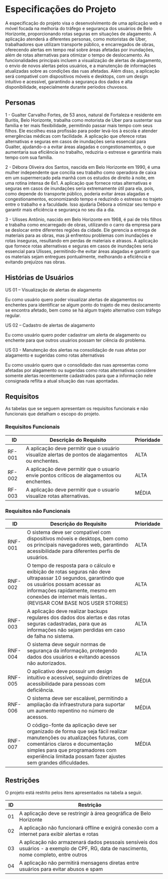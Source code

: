 # Especificações do Projeto

A especificação do projeto visa o desenvolvimento de uma aplicação web e móvel focada na melhoria do tráfego e segurança dos usuários de Belo Horizonte, proporcionando rotas seguras em situações de alagamento. A aplicação atenderá a diferentes personas, como motoristas de Uber, trabalhadores que utilizam transporte público, e encarregados de obras, oferecendo alertas em tempo real sobre áreas afetadas por inundações, além de rotas alternativas para otimizar o tempo de deslocamento. As funcionalidades principais incluem a visualização de alertas de alagamento, o envio de novos alertas pelos usuários, e a manutenção de informações atualizadas sobre as condições das ruas afetadas. Além disso, a aplicação será compatível com dispositivos móveis e desktops, com um design intuitivo e acessível, garantindo a segurança dos dados e alta disponibilidade, especialmente durante períodos chuvosos. 

## Personas

1 - Gualter Carvalho Fortes, de 53 anos, natural de Fortaleza e residente em Buritis, Belo Horizonte, trabalha como motorista de Uber para sustentar sua família e ter mais flexibilidade, permitindo passar mais tempo com seus filhos. Ele escolheu essa profissão para poder levá-los à escola e atender emergências médicas com facilidade. A aplicação que oferece rotas alternativas e seguras em casos de inundações seria essencial para Gualter, ajudando-o a evitar áreas alagadas e congestionamentos, o que aumentaria sua eficiência no trabalho, reduziria o estresse e garantiria mais tempo com sua família.

2 - Débora Oliveira dos Santos, nascida em Belo Horizonte em 1990, é uma mulher independente que concilia seu trabalho como operadora de caixa em um supermercado pela manhã com os estudos de direito à noite, em uma rotina intensa de 6x1. A aplicação que fornece rotas alternativas e seguras em casos de inundações seria extremamente útil para ela, pois, como depende do transporte público, poderia evitar áreas alagadas e congestionamentos, economizando tempo e reduzindo o estresse no trajeto entre o trabalho e a faculdade. Isso ajudaria Débora a otimizar seu tempo e garantir mais eficiência e segurança no seu dia a dia.

3 - Ulisses Antônio, nascido em Belo Horizonte em 1968, é pai de três filhos e trabalha como encarregado de obras, utilizando o carro da empresa para se deslocar entre diferentes regiões da cidade. Ele gerencia a entrega de materiais para as obras, mas já enfrentou problemas com inundações e rotas inseguras, resultando em perdas de materiais e atrasos. A aplicação que fornece rotas alternativas e seguras em casos de inundações seria essencial para Ulisses, permitindo-lhe evitar áreas alagadas e garantir que os materiais sejam entregues pontualmente, melhorando a eficiência e evitando prejuízos nas obras.


## Histórias de Usuários

US 01 – Visualização de alertas de alagamento

Eu como usuário quero poder visualizar alertas de alagamentos ou enchentes para identificar se algum ponto do trajeto de meu deslocamento se encontra afetado, bem como se há algum trajeto alternativo com tráfego regular.

US 02 – Cadastro de alertas de alagamento

Eu como usuário quero poder cadastrar um alerta de alagamento ou enchente para que outros usuários possam ter ciência do problema.

US 03 - Manutenção dos alertas na consolidação de ruas afetas por alagamento e sugeridas como rotas alternativas

Eu como usuário quero que o consolidado das ruas apresentas como afetadas por alagamento ou sugeridas como rotas alternativas considere somente alertas recentemente cadastrados para que a informação nele consignada reflita a atual situação das ruas apontadas.

## Requisitos

As tabelas que se seguem apresentam os requisitos funcionais e não funcionais que detalham o escopo do projeto.

### Requisitos Funcionais

|ID    | Descrição do Requisito  | Prioridade | 
|------|-----------------------------------------|----| 
|RF-001| A aplicação deve permitir que o usuário visualize alertas de pontos de alagamentos ou enchentes. | ALTA |  
|RF-002| A aplicação deve permitir que o usuario envie pontos criticos de alagamentos ou enchentes. | ALTA | 
|RF-003| A aplicação deve permitir que o usuario visualize rotas alternativas. | MÉDIA | 

### Requisitos não Funcionais

|ID     | Descrição do Requisito  |Prioridade |
|-------|-------------------------|----|
|RNF-001|O sistema deve ser compatível com dispositivos móveis e desktops, bem como os principais navegadores web, garantindo acessibilidade para diferentes perfis de usuários.| ALTA | 
|RNF-002| O tempo de resposta para o cálculo e exibição de rotas seguras não deve ultrapassar 10 segundos, garantindo que os usuários possam acessar as informações rapidamente, mesmo em conexões de internet mais lentas..(REVISAR COM BASE NOS USER STORIES) |  ALTA | 
|RNF-003|A aplicação deve realizar backups regulares dos dados dos alertas e das rotas seguras cadastradas, para que as informações não sejam perdidas em caso de falha no sistema. |  ALTA |
|RNF-004|O sistema deve seguir normas de segurança da informação, protegendo dados dos usuários e evitando acessos não autorizados. | ALTA |
|RNF-005|O aplicativo deve possuir um design intuitivo e acessível, seguindo diretrizes de acessibilidade para pessoas com deficiência. | MÉDIA |
|RNF-006|O sistema deve ser escalável, permitindo a ampliação da infraestrutura para suportar um aumento repentino no número de acessos. | MÉDIA |
|RNF-007|O código-fonte da aplicação deve ser organizado de forma que seja fácil realizar manutenções ou atualizações futuras, com comentários claros e documentação simples para que programadores com experiência limitada possam fazer ajustes sem grandes dificuldades. | MÉDIA |


## Restrições

O projeto está restrito pelos itens apresentados na tabela a seguir.

|ID| Restrição                                             |
|--|-------------------------------------------------------|
|01| A aplicação deve se restringir à área geográfica de Belo Horizonte |
|02| A aplicação não funcionará offline e exigirá conexão com a internet para exibir alertas e rotas |
|03| A aplicação não armazenará dados pessoais sensíveis dos usuários - a exemplo de CPF, RG, data de nascimento, nome completo, entre outros |
|04| A aplicação não permitirá mensagens diretas entre usuários para evitar abusos e spam |
